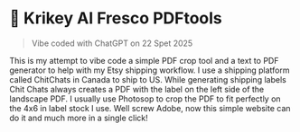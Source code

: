 # 🐊 Krikey Al Fresco PDFtools
> Vibe coded with ChatGPT on 22 Spet 2025

This is my attempt to vibe code a simple PDF crop tool and a text to PDF generator to help with my Etsy shipping workflow.
I use a shipping platform called ChitChats in Canada to ship to US. While generating shipping labels Chit Chats always creates a PDF with the label on the left side of the landscape PDF. I usually use Photosop to crop the PDF to fit perfectly on the 4x6 in label stock I use. Well screw Adobe, now this simple website can do it and much more in a single click!


